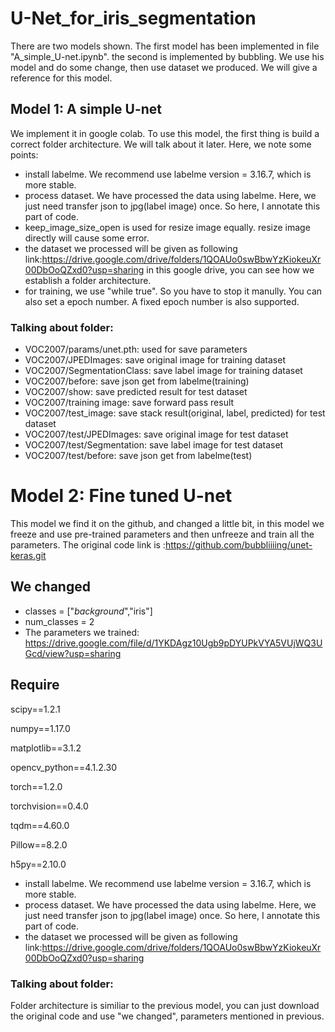 # U-Net_for_iris_segmentation
There are two models shown. The first model has been implemented in file "A_simple_U-net.ipynb". the second is implemented by bubbling. We use his model and do some change, then use dataset we produced. We will give a reference for this model.
## Model 1: A simple U-net
We implement it in google colab. To use this model, the first thing is build a correct folder architecture. We will talk about it later.
Here, we note some points:
* install labelme. We recommend use labelme version = 3.16.7, which is more stable.
* process dataset. We have processed the data using labelme. Here, we just need transfer json to jpg(label image) once. So here, I annotate this part of code.
* keep_image_size_open is used for resize image equally. resize image directly will cause some error.
* the dataset we processed will be given as following link:https://drive.google.com/drive/folders/1QOAUo0swBbwYzKiokeuXr00DbOoQZxd0?usp=sharing
in this google drive, you can see how we establish a folder architecture.
* for training, we use "while true". So you have to stop it manully. You can also set a epoch number. A fixed epoch number is also supported.
### Talking about folder:
* VOC2007/params/unet.pth: used for save parameters
* VOC2007/JPEDImages: save original image for training dataset
* VOC2007/SegmentationClass: save label image for training dataset
* VOC2007/before: save json get from labelme(training)
* VOC2007/show: save predicted result for test dataset
* VOC2007/training image: save forward pass result
* VOC2007/test_image: save stack result(original, label, predicted) for test dataset
* VOC2007/test/JPEDImages: save original image for test dataset
* VOC2007/test/Segmentation: save label image for test dataset
* VOC2007/test/before: save json get from labelme(test)

# Model 2: Fine tuned U-net
This model we find it on the github, and changed a little bit, in this model we freeze and use pre-trained parameters and then unfreeze and train all the parameters. 
The original code link is :https://github.com/bubbliiiing/unet-keras.git
## We changed
* classes = ["_background_","iris"]
* num_classes = 2
* The parameters we trained: https://drive.google.com/file/d/1YKDAgz10Ugb9pDYUPkVYA5VUjWQ3UGcd/view?usp=sharing 
## Require
scipy==1.2.1


numpy==1.17.0


matplotlib==3.1.2


opencv_python==4.1.2.30


torch==1.2.0


torchvision==0.4.0


tqdm==4.60.0


Pillow==8.2.0


h5py==2.10.0


* install labelme. We recommend use labelme version = 3.16.7, which is more stable.
* process dataset. We have processed the data using labelme. Here, we just need transfer json to jpg(label image) once. So here, I annotate this part of code.
* the dataset we processed will be given as following link:https://drive.google.com/drive/folders/1QOAUo0swBbwYzKiokeuXr00DbOoQZxd0?usp=sharing
### Talking about folder:
Folder architecture is similiar to the previous model, you can just download the original code and use "we changed", parameters mentioned in previous.
